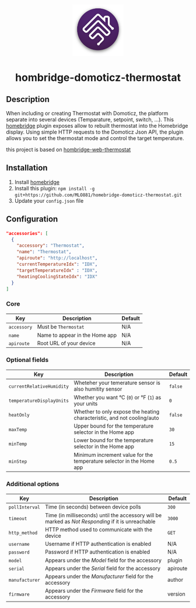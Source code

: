 
<p align="center">
  <a href="https://github.com/homebridge/homebridge"><img src="https://raw.githubusercontent.com/homebridge/branding/master/logos/homebridge-color-round-stylized.png" height="140"></a>
</p>

<span align="center">

# hombridge-domoticz-thermostat

</span>

## Description
When including or creating Thermostat with Domoticz, the platform separate into several devices (Temparature, setpoint, switch, ...). This [homebridge](https://github.com/nfarina/homebridge) plugin exposes allow to rebuilt thermostat into the Homebridge display. Using simple HTTP requests to the Domoticz Json API, the plugin allows you to set the thermostat mode and control the target temperature.

this project is based on [hombridge-web-thermostat](https://github.com/Tommrodrigues/homebridge-web-thermostat)

## Installation

1. Install [homebridge](https://github.com/nfarina/homebridge#installation-details)
2. Install this plugin: `npm install -g git+https://github.com/MLO881/homebridge-domoticz-thermostat.git`
3. Update your `config.json` file

## Configuration

```json
"accessories": [
  {
    "accessory": "Thermostat",
    "name": "Thermostat",
    "apiroute": "http://localhost",
    "currentTemperatureIdx": "IDX",
    "targetTemperatureIdx" : "IDX",
    "heatingCoolingStateIdx": "IDX"
  }
]
```

### Core
| Key | Description | Default |
| --- | --- | --- |
| `accessory` | Must be `Thermostat` | N/A |
| `name` | Name to appear in the Home app | N/A |
| `apiroute` | Root URL of your device | N/A |

### Optional fields
| Key | Description | Default |
| --- | --- | --- |
| `currentRelativeHumidity` | Wheteher your temerature sensor is also humitity sensor | `false` |
| `temperatureDisplayUnits` | Whether you want °C (`0`) or °F (`1`) as your units | `0` |
| `heatOnly` | Whether to only expose the heating characteristic, and not cooling/auto | `false` |
| `maxTemp` | Upper bound for the temperature selector in the Home app | `30` |
| `minTemp` | Lower bound for the temperature selector in the Home app | `15` |
| `minStep` | Minimum increment value for the temperature selector in the Home app | `0.5` |

### Additional options
| Key | Description | Default |
| --- | --- | --- |
| `pollInterval` | Time (in seconds) between device polls | `300` |
| `timeout` | Time (in milliseconds) until the accessory will be marked as _Not Responding_ if it is unreachable | `3000` |
| `http_method` | HTTP method used to communicate with the device | `GET` |
| `username` | Username if HTTP authentication is enabled | N/A |
| `password` | Password if HTTP authentication is enabled | N/A |
| `model` | Appears under the _Model_ field for the accessory | plugin |
| `serial` | Appears under the _Serial_ field for the accessory | apiroute |
| `manufacturer` | Appears under the _Manufacturer_ field for the accessory | author |
| `firmware` | Appears under the _Firmware_ field for the accessory | version |
